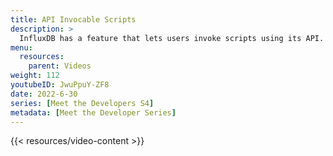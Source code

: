 ```yaml
---
title: API Invocable Scripts
description: >
  InfluxDB has a feature that lets users invoke scripts using its API. Here, Jay Clifford explains how to use this feature with custom endpoints to improve the functionality, efficiency, and security of your applications.
menu:
  resources:
    parent: Videos
weight: 112
youtubeID: JwuPpuY-ZF8
date: 2022-6-30
series: [Meet the Developers S4]
metadata: [Meet the Developer Series]
---
```


{{< resources/video-content >}}
